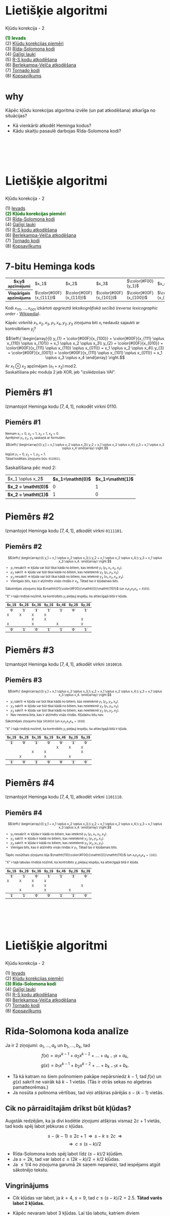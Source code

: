 # &nbsp;

<hgroup>

<h1 style="font-size:28pt">Lietišķie algoritmi</h1>

<blue>Kļūdu korekcija - 2</blue>

</hgroup><hgroup>

<span style="color:darkgreen">**(1) Ievads**</span>  
<span>(2) [Kļūdu korekcijas piemēri](#section-1)</span>  
<span>(3) [Rīda-Solomona kodi](#section-2)</span>  
<span>(4) [Galīgi lauki](#section-3)</span>  
<span>(5) [R-S kodu atkodēšana](#section-4)</span>  
<span>(6) [Berlekampa-Velča atkodēšana](#section-5)</span>  
<span>(7) [Tornado kodi](#section-6)</span>  
<span>(8) [Kopsavilkums](#section-7)</span>

</hgroup>



# <lo-why/> why

<div class="bigWhy">

Kāpēc kļūdu korekcijas algoritma izvēle (un pat atkodēšana) 
atkarīga no situācijas?

</div>
<div class="smallWhy">

* Kā vienkārši atkodēt Heminga kodus? 
* Kādu skaitļu pasaulē darbojas Rīda-Solomona kodi?

</div>






# &nbsp;

<hgroup>

<h1 style="font-size:28pt">Lietišķie algoritmi</h1>

<blue>Kļūdu korekcija - 2</blue>

</hgroup><hgroup>

<span>(1) [Ievads](#section)</span>  
<span style="color:darkgreen">**(2) Kļūdu korekcijas piemēri**</span>  
<span>(3) [Rīda-Solomona kodi](#section-2)</span>  
<span>(4) [Galīgi lauki](#section-3)</span>  
<span>(5) [R-S kodu atkodēšana](#section-4)</span>  
<span>(6) [Berlekampa-Velča atkodēšana](#section-5)</span>  
<span>(7) [Tornado kodi](#section-6)</span>  
<span>(8) [Kopsavilkums](#section-7)</span>

</hgroup>



# <lo-summary/> 7-bitu Heminga kods

<div style="font-size:90%">

<table>
<tr>
<th>$x;y$ apzīmējumi</th><td>$x_1$</td><td>$x_2$</td><td>$x_3$</td><td>$\color{#F00}{y_1}$</td><td>$x_4$</td><td>$\color{#F00}{y_2}$</td><td>$\color{#F00}{y_3}$</td>
</tr>
<tr>
<th><blue>Vispārīgais apzīmējums</blue></th>
<td>$\color{#00F}{x_{111}}$</td>
<td>$\color{#00F}{x_{110}}$</td>
<td>$\color{#00F}{x_{101}}$</td>
<td>$\color{#00F}{x_{100}}$</td>
<td>$\color{#00F}{x_{011}}$</td>
<td>$\color{#00F}{x_{010}}$</td>
<td>$\color{#00F}{x_{001}}$</td>
</tr>
</table>

Kodi $x_{111},\ldots,x_{001}$ izkārtoti <blue>*apgrieztā leksikogrāfiskā secībā*</blue> 
(*reverse lexicographic order* - [Wikipedia](https://oeis.org/wiki/Orderings#Reverse_lexicographic_order)). 

Kāpēc virknītē $x_1,x_2,x_3,y_1,x_4,y_2,y_3$ 
ziņojuma biti $x_i$ nedaudz sajaukti ar kontrolbitiem $y_j$?

$$\left\{
\begin{array}{l}
y_{1} = \color{#00F}{x_{100}} = \color{#00F}{x_{111} \oplus x_{110} \oplus x_{101}} = x_1 \oplus x_2 \oplus x_3\\
y_{2} = \color{#00F}{x_{010}} = \color{#00F}{x_{111} \oplus x_{110} \oplus x_{011}} = x_1 \oplus x_2 \oplus x_4\\
y_{3} = \color{#00F}{x_{001}} = \color{#00F}{x_{111} \oplus x_{101} \oplus x_{011}} = x_1 \oplus x_3 \oplus x_4
\end{array} \right.$$

Ar $x_1 \oplus x_2$ apzīmējam 
$\left(x_1+x_2\right)\,\text{mod}\,2$.  
Saskaitīšana pēc moduļa $2$ jeb XOR, jeb 
"izslēdzošais VAI".

</div>


# <lo-sample/> Piemērs #1

Izmantojot Heminga kodu $[7,4,1]$, nokodēt virkni 0110.


## <lo-soln/> Piemērs #1

<hgroup style="font-size:70%">

Ņemam $x_1 = 0$, $x_2 = 1$, $x_3 = 1$, $x_4 = 0$.  
Aprēķinot $y_1$, $y_2$, $y_3$ saskaņā ar
formulām:
$$\left\{
\begin{array}{l}
y_1 = x_1 \oplus x_2 \oplus x_3\\
y_2 = x_1 \oplus x_2 \oplus x_4\\
y_3 = x_1 \oplus x_3 \oplus x_4
\end{array} \right.$$
Iegūst $y_1 = 0$, $y_2 = 1$, $y_3 = 1$.  
Tātad kodētais ziņojums būs: `0110011`.

</hgroup>
<hgroup>

Saskaitīšana pēc mod $2$:

<table>
<tr>
<td>$x_1 \oplus x_2$</td>
<th>$x_1=\mathtt{0}$</th>
<th>$x_1=\mathtt{1}$</th>
</tr>
<tr>
<th>$x_2 = \mathtt{0}$</th>
<td>0</td>
<td>1</td>
</tr>
<tr>
<th>$x_2 = \mathtt{1}$</th>
<td>1</td>
<td>0</td>
</tr>
</table>


</hgroup>


# <lo-sample/> Piemērs #2

Izmantojot Heminga kodu $[7,4,1]$, atkodēt virkni `0111101`.



## <lo-soln/> Piemērs #2

<hgroup style="font-size:70%">

$$\left\{
\begin{array}{l}
y_1 = x_1 \oplus x_2 \oplus x_3,\\
y_2 = x_1 \oplus x_2 \oplus x_4,\\
y_3 = x_1 \oplus x_3 \oplus x_4.
\end{array} \right.$$

* $y_1$ nesakrīt $\Rightarrow$ kļūda var būt tikai kādā no bitiem, kas ietekmē $y_1$ ($y_1, x_1, x_2, x_3$). 
* $y_2$ sakrīt $\Rightarrow$ kļūda var būt tikai kādā no bitiem, kas neietekmē $y_2$ ($y_1, y_3, x_3$).
* $y_3$ nesakrīt $\Rightarrow$ kļūda var būt tikai kādā no bitiem, kas ietekmē $y_3$ ($x_1, x_3, x_4, y_3$).
* Vienīgais bits, kas ir atzīmēts visās rindās ir $x_3$. Tātad tas ir kļūdainais bits. 

Sākotnējais ziņojums bija $\mathtt{01}\color{#F00}{\mathtt{0}}\mathtt{1101}$ 
(un $x_1x_2x_3x_4 = \mathtt{0101}$).

</hgroup>
<hgroup style="font-size:70%">

"X" $i$-tajā rindiņā nozīmē, ka kontrolbits $y_i$ 
pieļauj iespēju, ka attiecīgajā bitā ir kļūda.

<table>
<tr>
<th style="border-bottom: 0px !important;">$x_1$</th>
<th style="border-bottom: 0px !important;">$x_2$</th>
<th style="border-bottom: 0px !important;">$x_3$</th>
<th style="border-bottom: 0px !important;">$y_1$</th>
<th style="border-bottom: 0px !important;">$x_4$</th>
<th style="border-bottom: 0px !important;">$y_2$</th>
<th style="border-bottom: 0px !important;">$y_3$</th>
</tr>
<tr>
<th>`0`</th>
<th>`1`</th>
<th>`1`</th>
<th>`1`</th>
<th>`1`</th>
<th>`0`</th>
<th>`1`</th>
</tr>
<tr><td>X</td><td>X</td><td>X</td><td>X</td><td>&nbsp;</td><td>&nbsp;</td><td>&nbsp;</td></tr>
<tr><td>&nbsp;</td><td>&nbsp;</td><td>X</td><td>X</td><td>&nbsp;</td><td>&nbsp;</td><td>X</td></tr>
<tr><td>X</td><td>&nbsp;</td><td>X</td><td>&nbsp;</td><td>X</td><td>&nbsp;</td><td>X</td></tr>
<tr>
<th>`0`</th>
<th>`1`</th>
<th><red>`0`</red></th>
<th>`1`</th>
<th>`1`</th>
<th>`0`</th>
<th>`1`</th>
</tr>
</table>

</hgroup>


# <lo-sample/> Piemērs #3

Izmantojot Heminga kodu $[7,4,1]$, atkodēt virkni `1010010`.


## <lo-soln/> Piemērs #3

<hgroup style="font-size:70%">

$$\left\{
\begin{array}{l}
y_1 = x_1 \oplus x_2 \oplus x_3,\\
y_2 = x_1 \oplus x_2 \oplus x_4,\\
y_3 = x_1 \oplus x_3 \oplus x_4.
\end{array} \right.$$

* $y_1$ sakrīt $\Rightarrow$ kļūda var būt tikai kādā no bitiem, kas neietekmē $y_1$ ($y_2, y_3, x_4$). 
* $y_2$ sakrīt $\Rightarrow$ kļūda var būt tikai kādā no bitiem, kas neietekmē $y_2$ ($y_1, y_3, x_3$).
* $y_3$ sakrīt $\Rightarrow$ kļūda var būt tikai kādā no bitiem, kas neietekmē $y_3$ ($y_1, y_2, x_2$).
* Nav neviena bita, kas ir atzīmēts visās rindās. Kļūdainu bitu nav.

Sākotnējais ziņojums bija $\mathtt{1010010}$ 
(un $x_1x_2x_3x_4 = \mathtt{1010}$).

</hgroup>
<hgroup style="font-size:70%">

"X" $i$-tajā rindiņā nozīmē, ka kontrolbits $y_i$ 
pieļauj iespēju, ka attiecīgajā bitā ir kļūda.

<table>
<tr>
<th style="border-bottom: 0px !important;">$x_1$</th>
<th style="border-bottom: 0px !important;">$x_2$</th>
<th style="border-bottom: 0px !important;">$x_3$</th>
<th style="border-bottom: 0px !important;">$y_1$</th>
<th style="border-bottom: 0px !important;">$x_4$</th>
<th style="border-bottom: 0px !important;">$y_2$</th>
<th style="border-bottom: 0px !important;">$y_3$</th>
</tr>
<tr>
<th>`1`</th>
<th>`0`</th>
<th>`1`</th>
<th>`0`</th>
<th>`0`</th>
<th>`1`</th>
<th>`0`</th>
</tr>
<tr><td>&nbsp;</td><td>&nbsp;</td><td>&nbsp;</td><td>&nbsp;</td><td>X</td><td>X</td><td>X</td></tr>
<tr><td>&nbsp;</td><td>&nbsp;</td><td>X</td><td>X</td><td>&nbsp;</td><td>&nbsp;</td><td>X</td></tr>
<tr><td>&nbsp;</td><td>X</td><td>&nbsp;</td><td>X</td><td>&nbsp;</td><td>X</td><td>&nbsp;</td></tr>
<tr>
<th>`1`</th>
<th>`0`</th>
<th>`1`</th>
<th>`0`</th>
<th>`0`</th>
<th>`1`</th>
<th>`0`</th>
</tr>
</table>


</hgroup>

# <lo-sample/> Piemērs #4

Izmantojot Heminga kodu $[7,4,1]$, atkodēt virkni `1101110`.



## <lo-soln/> Piemērs #4

<hgroup style="font-size:70%">

$$\left\{
\begin{array}{l}
y_1 = x_1 \oplus x_2 \oplus x_3,\\
y_2 = x_1 \oplus x_2 \oplus x_4,\\
y_3 = x_1 \oplus x_3 \oplus x_4.
\end{array} \right.$$

* $y_1$ nesakrīt $\Rightarrow$ kļūda ir kādā no bitiem, kas ietekmē $y_1$ ($y_1, x_1, x_2, x_3$). 
* $y_2$ sakrīt $\Rightarrow$ kļūda ir kādā no bitiem, kas neietekmē $y_2$ ($y_1, y_3, x_3$).
* $y_3$ sakrīt $\Rightarrow$ kļūda ir kādā no bitiem, kas neietekmē $y_3$ ($x_2, y_1, y_2$).
* Vienīgas bits, kas ir atzīmēts visās rindās ir $y_1$. Tātad tas ir kļūdainais bits. 

Tāpēc nosūtītais ziņojums bija $\mathtt{110}\color{#F00}{\mathtt{0}}\mathtt{110}$
(un $x_1x_2x_3x_4 = \mathtt{1101}$).

</hgroup>
<hgroup style="font-size:70%">

"X" $i$-tajā tabulas rindiņā nozīmē, ka kontrolbits $y_i$ 
pieļauj iespēju, ka attiecīgajā bitā ir kļūda.

<table>
<tr>
<th style="border-bottom: 0px !important;">$x_1$</th>
<th style="border-bottom: 0px !important;">$x_2$</th>
<th style="border-bottom: 0px !important;">$x_3$</th>
<th style="border-bottom: 0px !important;">$y_1$</th>
<th style="border-bottom: 0px !important;">$x_4$</th>
<th style="border-bottom: 0px !important;">$y_2$</th>
<th style="border-bottom: 0px !important;">$y_3$</th>
</tr>
<tr>
<th>`1`</th>
<th>`1`</th>
<th>`0`</th>
<th>`1`</th>
<th>`1`</th>
<th>`1`</th>
<th>`0`</th>
</tr>
<tr><td>X</td><td>X</td><td>X</td><td>X</td><td>&nbsp;</td><td>&nbsp;</td><td>&nbsp;</td></tr>
<tr><td>&nbsp;</td><td>&nbsp;</td><td>X</td><td>X</td><td>&nbsp;</td><td>&nbsp;</td><td>X</td></tr>
<tr><td>&nbsp;</td><td>X</td><td>&nbsp;</td><td>X</td><td>&nbsp;</td><td>X</td><td>&nbsp;</td></tr>
<tr>
<th>`1`</th>
<th>`1`</th>
<th>`0`</th>
<th><red>`0`</red></th>
<th>`1`</th>
<th>`1`</th>
<th>`0`</th>
</tr>
</table>


</hgroup>








# &nbsp;

<hgroup>

<h1 style="font-size:28pt">Lietišķie algoritmi</h1>

<blue>Kļūdu korekcija - 2</blue>

</hgroup><hgroup>

<span>(1) [Ievads](#section)</span>  
<span>(2) [Kļūdu korekcijas piemēri](#section-1)</span>  
<span style="color:darkgreen">**(3) Rīda-Solomona kodi**</span>  
<span>(4) [Galīgi lauki](#section-3)</span>  
<span>(5) [R-S kodu atkodēšana](#section-4)</span>  
<span>(6) [Berlekampa-Velča atkodēšana](#section-5)</span>  
<span>(7) [Tornado kodi](#section-6)</span>  
<span>(8) [Kopsavilkums](#section-7)</span>

</hgroup>



# <lo-summary/> Rīda-Solomona koda analīze

Ja ir $2$ ziņojumi: $a_1,\ldots,a_k$ un 
$b_1, \ldots, b_k$, tad 
$$f(x) = a_1x^{k-1} + a_2x^{k-2}+\ldots+a_{k-1}x + a_k,$$
$$g(x) = b_1x^{k-1} + b_2x^{k-2}+\ldots+b_{k-1}x + b_k.$$

* Tā kā katram no šiem polinomiem pakāpe nepārsniedz $k-1$, 
tad $f(x)$ un $g(x)$ sakrīt ne vairāk kā $k-1$ vietās. (Tās
ir otrās sekas no algebras pamatteorēmas.)
* Ja nosūta $s$ polinoma vērtības, tad 
viņi atšķiras pārējās $s - (k-1)$ vietās. 

## <lo-summary/> Cik no pārraidītajām drīkst būt kļūdas?

Augstāk redzējām, ka ja divi kodētie ziņojumi atšķiras vismaz 
$2c+1$ vietās, tad kods spēj labot jebkuras $c$ kļūdas. 

$$s-(k-1) \geq 2c+1 \;\;\Rightarrow\;\; s - k \geq 2c \;\;\Rightarrow$$
$$\Rightarrow\;\;c \leq (s-k)/2$$

* Rīda-Solomona kods spēj labot līdz $(s-k)/2$ kļūdām. 
* Ja $s=2k$, tad var labot $c \leq (2k-k)/2 = k/2$ kļūdas.
* Ja $\leq 1/4$ no ziņojuma garumā $2k$ saņem nepareizi, tad 
iespējams atgūt sākotnējo tekstu.


## <lo-sample/> Vingrinājums

* Cik kļūdas var labot, ja $k=4$, $s=9$, tad 
$c \leq (s-k)/2 = 2.5$. **Tātad varēs labot $2$ kļūdas.**

* Kāpēc nevaram labot $3$ kļūdas. Lai tās labotu, 
katriem diviem pārraidītajiem ziņojumiem jāatšķiras $2c+1$ 
vietās ($2\cdot 3 + 1 = 7$ vietās). 
* No algebras pamatteorēmas seko, ka $f(x)$ un $g(x)$ 
sakrīt ne vairāk kā $k-1$ vietās un atšķiras vismaz
$s - (k-1)$ vietās. 
* Tātad tieši $s-(k-1)=6$ vietās var atšķirties. Tā ir pretruna: 
Ja mēģinātu labot $3$ kļūdas, tad $2$ kodus, kas atšķiras
$6$ vietās, nevarētu atšķirt. 

## <lo-sample/> Piemērs ar polinomiem. 

$$f(x) = x(x-1)(x-2) = x^3 - 3x^2 + 2x + 0.$$
$$g(x) = 2x(x-1)(x-2) = 2x^3 - 6x^2 + 4x + 0.$$

Ja sākotnējās virknes ir $(1;-3;2;0)$ un $(2;-6;4;0)$, 
tad pārraida ziņojumu argumentu vērtībām $(0,1,2,3,4,5,6,7,8)$: 
$$0,0,0,f(3),f(4),f(5),g(6),g(7),g(8).$$

Tas var rasties gan pārraidot $f$ (ar kļūdām pēdējās $3$ vietās), 
gan arī pārraidot $g$ (ar kļūdām ziņojumos $f(3),f(4),f(5)$). 





# &nbsp;

<hgroup>

<h1 style="font-size:28pt">Lietišķie algoritmi</h1>

<blue>Kļūdu korekcija - 2</blue>

</hgroup><hgroup>

<span>(1) [Ievads](#section)</span>  
<span>(2) [Kļūdu korekcijas piemēri](#section-1)</span>  
<span>(3) [Rīda-Solomona kodi](#section-2)</span>  
<span style="color:darkgreen">**(4) Galīgi lauki**</span>  
<span>(5) [R-S kodu atkodēšana](#section-4)</span>  
<span>(6) [Berlekampa-Velča atkodēšana](#section-5)</span>  
<span>(7) [Tornado kodi](#section-6)</span>  
<span>(8) [Kopsavilkums](#section-7)</span>

</hgroup>



# <lo-theory/> Galuā lauki un Rīds-Solomons

* Ja polinomus rēķina parastiem veseliem skaitļiem, tad to 
vērtības ātri kļūst lielas. 
* Rīda-Solomona kodiem veselo skaitļu vietā izmanto 
polinomu koeficientus un vērtības no galīga lauka,
piemēram $\text{GF}\!\left(2^{12}\right)$ (Galuā lauks 
ar $2^{12}$ elementiem).

[Sk. primitīvo polinomu sarakstu](https://www.partow.net/programming/polynomials/index.html), 
lai konstruētu $\text{GF}\!\left(2^n\right)$ pakāpēm līdz $2^{32}$.





## <lo-theory/> Lauka jēdziens

<div style="font-size:70%">

**Definīcija:** Par <blue>*lauku*</blue> (*field*) sauc kopu $L$, 
kurā definētas operācijas $+$ un $\ast$ ar šādām īpašībām:

* Visurdefinētība: jebkuriem $a$ un $b$ ir definēts gan $a+b$, gan $a \ast b$.
* Komutativitāte: $a + b = b + a$,   
$a \ast b = b \ast a$.
* Asociativitāte: $(a + b) + c = a + (b + c)$,   
$(a \ast b) \ast c = a \ast (b \ast c)$.
* Distributivitāte: $a \ast (b + c) = a \ast b + a \ast c$.
* $0$ elements: Eksistē elements $0$ ar īpašību, ka $0 + a = a$ jebkuram $a$.
* $1$ elements: Eksistē elements $1$ ar īpašību, ka $1 \ast a = a$ jebkuram $a$.
* Apgriezto elementu eksistence:  
*saskaitīšanai:* Katram $a$ eksistē $-a$, ka $a + (-a) = 0$,  
*reizināšanai:* Ja $a \neq 0$, tad eksistē $a^{-1}$, kuram $a \ast a^{-1} = 1$.

</div>



# <lo-summary/> Bezgalīgi lauki

Lauks ir jebkura skaitļu vai citu objektu kopa, kurā var izpildīt visas četras aritmētiskās darbības
pēc parastajiem likumiem. 

* Racionālo skaitļu kopa $\mathbb{Q}$ ir lauks (katrai racionālai daļai $a/b$ eksistē pretējā: $-a/b$ un 
apgrieztā: $b/a$). 
* Reālo skaitļu kopa $\mathbb{R}$ ir lauks
* Komplekso skaitļu kopa $\mathbb{C}$ (vai arī tikai 
to komplekso skaitļu kopa $a+bi$, kur $a,b \in \mathbb{Q}$) ir lauks. 
* Visu to nogriežņu garumu attiecību kopa, ko var uzkonstruēt ar cirkuli un lineālu (pievienojas 
kvadrātsaknes operācija, bet ne augstāku pakāpju saknes). 
* Visu racionālu daļu $\frac{P(x)}{Q(x)}$ kopa ir lauks.

## <lo-summary/> Galīgi lauki

**Apgalvojums:** (1) Galīgs lauks ar elementu skaitu $q$ (šo skaitu sauc arī par <blue>*kārtu*</blue> jeb *order*) eksistē
tad un tikai tad, ja $q$ ir izsakāms kā pakāpe $p^k$, kur $p$ ir pirmskaitlis, bet $k=1,2,3,\ldots$.  
(2) Ja ${\displaystyle q=p^{k}}$, tad visi lauki ar kārtu $q$ ir <blue>*izomorfi*</blue> (*isomorphic*) - 
to struktūra attiecībā pret saskaitīšanas un reizināšanas 
operācijām ir vienāda, atšķiras tikai elementu apzīmējumi. 

**Definīcija:** Galīgu lauku ar $q = p^k$ elementiem sauc par <blue>*Galuā lauku*</blue> (*Galois field*); apzīmē $\text{GF}(q)$ jeb
$\text{GF}(p^k)$. 

## <lo-summary/> GF pirmskaitļiem

<hgroup>

$\text{GF}(2)$: saskaitīšana
un reizināšana pēc moduļa $2$. 

<table class="optable">
<tr>
<td>$a+b$</td>
<th>$0$</th>
<th>$1$</th>
</tr>
<tr>
<th>$0$</th>
<td>$0$</td>
<td>$1$</td>
</tr>
<tr>
<th>$1$</th>
<td>$1$</td>
<td>$0$</td>
</tr>
</table>

&nbsp;

<table class="optable">
<tr>
<td>$a \ast b$</td>
<th>$0$</th>
<th>$1$</th>
</tr>
<tr>
<th>$0$</th>
<td>$0$</td>
<td>$0$</td>
</tr>
<tr>
<th>$1$</th>
<td>$0$</td>
<td>$1$</td>
</tr>
</table>

</hgroup>
<hgroup>

$\text{GF}(3)$: saskaitīšana
un reizināšana pēc moduļa $3$. 

<table class="optable">
<tr>
<td>$a+b$</td>
<th>$0$</th>
<th>$1$</th>
<th>$2$</th>
</tr>
<tr>
<th>$0$</th>
<td>$0$</td>
<td>$1$</td>
<td>$2$</td>
</tr>
<tr>
<th>$1$</th>
<td>$1$</td>
<td>$2$</td>
<td>$0$</td>
</tr>
<tr>
<th>$2$</th>
<td>$2$</td>
<td>$0$</td>
<td>$1$</td>
</tr>
</table>

&nbsp;

<table class="optable">
<tr>
<td>$a \ast b$</td>
<th>$0$</th>
<th>$1$</th>
<th>$2$</th>
</tr>
<tr>
<th>$0$</th>
<td>$0$</td>
<td>$0$</td>
<td>$0$</td>
</tr>
<tr>
<th>$1$</th>
<td>$0$</td>
<td>$1$</td>
<td>$2$</td>
</tr>
<tr>
<th>$2$</th>
<td>$0$</td>
<td>$2$</td>
<td>$1$</td>
</tr>
</table>


</hgroup>

## <lo-sample/> Ja q nav pirmskaitlis

* Aplūkojam $\text{GF}(8)$. Nevar
izmantot saskaitīšanu un reizināšanu pēc $8$ moduļa, jo 
$2 \cdot 0 = 2 \cdot 4 = 0$  un $2 \cdot 1 = 2 \cdot 5 = 2$.
* Neeksistēs $2^{-1}$, jo skaitlis $2 \neq 0$ reizināšanā $(\text{mod} 8)$ salipina rezultātus: 
Var gadīties, ka $a \neq b$, bet $2a = 2b$. 
* Atlikumus pēc moduļiem $q$, kas **nav** pirmskaitļi var aplūkot
(piemēram, paturot tikai tos, kas ir savstarpēji pirmskaitļi ar $q$), bet
tie veido tikai multiplikatīvu grupu, nevis lauku. 

<red>**Svarīga piezīme:**</red> Modulārā aritmētika $(\text{mod}\,q)$ veido 
laukus tad un tikai tad, ja $q$ ir pirmskaitlis. Ja $q = p^k$ ($k > 1$), 
$\text{GF}(q)$ jākonstruē ar citu metodi. 

* [Multiplikatīvas grupas pēc jebkura moduļa](https://en.wikipedia.org/wiki/Multiplicative_group_of_integers_modulo_n)
* [Galīgi lauki](https://en.wikipedia.org/wiki/Finite_field)




## <lo-sample/> Piemērs: GF(8)

* $p(x) = x^3 + x + 1$ ir <blue>*nereducējams*</blue> (*irreducible*) 
polinoms; citiem vārdiem - to nevar sadalīt reizinātājos tā, lai 
reizinātāju koeficienti būtu veseli skaitļi.
* Veidojam visus iespējamos "atlikumus", dalot ar polinomu $p(x)$, 
turklāt šo polinomu koeficientus visur saskaitām un reizinām pēc moduļa $2$. 
* Tad visi $8$ iespējamie atlikumi veido Galuā lauku $\text{GF}\!\left(2^3\right)$: 
$$0,\;1,\;x,\;x+1,\;x^2,\;x^2+1,\;x^2+x,\;x^2+x+1.$$






## <lo-sample/> Saskaitīšana un reizināšana GF(8)

<div style="font-size:60%">

<table class="optable">
<tr>
<td>$P(x)+Q(x)$</td>
<th>$0$</th>
<th>$1$</th>
<th>$x$</th>
<th>$x+1$</th>
<th>$x^2$</th>
<th>$x^2+1$</th>
<th>$x^2+x$</th>
<th>$x^2+x+1$</th>
</tr>
<tr>
<th>$0$</th>
<td>$0$</td>
<td>$1$</td>
<td>$x$</td>
<td>$x+1$</td>
<td>$x^2$</td>
<td>$x^2+1$</td>
<td>$x^2+x$</td>
<td>$x^2+x+1$</td>
</tr>
<tr>
<th>$1$</th>
<td>$1$</td>
<td>$0$</td>
<td>$x+1$</td>
<td>$x$</td>
<td>$x^2+1$</td>
<td>$x^2$</td>
<td>$x^2+x+1$</td>
<td>$x^2+x$</td>
</tr>
<tr>
<th>$x$</th>
<td>$x$</td>
<td>$x+1$</td>
<td>$0$</td>
<td>$1$</td>
<td>$x^2+x$</td>
<td>$x^2+x+1$</td>
<td>$x^2$</td>
<td>$x^2+1$</td>
</tr>
<tr>
<th>$x+1$</th>
<td>$x+1$</td>
<td>$x$</td>
<td>$1$</td>
<td>$0$</td>
<td>$x^2+x+1$</td>
<td>$x^2+x$</td>
<td>$x^2+1$</td>
<td>$x^2$</td>
</tr>
<tr>
<th>$x^2$</th>
<td>$x^2$</td>
<td>$x^2+1$</td>
<td>$x^2+x$</td>
<td>$x^2+x+1$</td>
<td>$0$</td>
<td>$1$</td>
<td>$x$</td>
<td>$x+1$</td>
</tr>
<tr>
<th>$x^2+1$</th>
<td>$x^2+1$</td>
<td>$x^2$</td>
<td>$x^2+x+1$</td>
<td>$x^2+x$</td>
<td>$1$</td>
<td>$0$</td>
<td>$x+1$</td>
<td>$x$</td>
</tr>
<tr>
<th>$x^2+x$</th>
<td>$x^2+x$</td>
<td>$x^2+x+1$</td>
<td>$x^2$</td>
<td>$x^2+1$</td>
<td>$x$</td>
<td>$x+1$</td>
<td>$0$</td>
<td>$1$</td>
</tr>
<tr>
<th>$x^2+x+1$</th>
<td>$x^2+x+1$</td>
<td>$x^2+x$</td>
<td>$x^2+1$</td>
<td>$x^2$</td>
<td>$x+1$</td>
<td>$x$</td>
<td>$1$</td>
<td>$0$</td>
</tr>
</table>


&nbsp;


<table class="optable">
<tr>
<td>$P(x) \ast Q(x)$</td>
<th style="width:11%">$0$</th>
<th>$1$</th>
<th>$x$</th>
<th>$x+1$</th>
<th>$x^2$</th>
<th>$x^2+1$</th>
<th>$x^2+x$</th>
<th>$x^2+x+1$</th>
</tr>
<tr>
<th>$0$</th>
<td>$0$</td>
<td>$0$</td>
<td>$0$</td>
<td>$0$</td>
<td>$0$</td>
<td>$0$</td>
<td>$0$</td>
<td>$0$</td>
</tr>
<tr>
<th>$1$</th>
<td>$0$</td>
<td>$1$</td>
<td>$x$</td>
<td>$x+1$</td>
<td>$x^2$</td>
<td>$x^2+1$</td>
<td>$x^2+x$</td>
<td>$x^2+x+1$</td>
</tr>
<tr>
<th>$x$</th>
<td>$0$</td>
<td>$x$</td>
<td>$x^2$</td>
<td>$x^2+x$</td>
<td>$x+1$</td>
<td>$1$</td>
<td>$x^2+x+1$</td>
<td>$x^2+1$</td>
</tr>
<tr>
<th>$x+1$</th>
<td>$0$</td>
<td>$x+1$</td>
<td>$x^2+x$</td>
<td>$x^2+1$</td>
<td>$x^2+x+1$</td>
<td>$x^2$</td>
<td>$1$</td>
<td>$x$</td>
</tr>
<tr>
<th>$x^2$</th>
<td>$0$</td>
<td>$x^2$</td>
<td>$x+1$</td>
<td>$x^2+x+1$</td>
<td>$x^2+x$</td>
<td>$x$</td>
<td>$x^2+1$</td>
<td>$1$</td>
</tr>
<tr>
<th>$x^2+1$</th>
<td>$0$</td>
<td>$x^2+1$</td>
<td>$1$</td>
<td>$x^2$</td>
<td>$x$</td>
<td>$x^2+x+1$</td>
<td>$x+1$</td>
<td>$x^2+x$</td>
</tr>
<tr>
<th>$x^2+x$</th>
<td>$0$</td>
<td>$x^2+x$</td>
<td>$x^2+x+1$</td>
<td>$1$</td>
<td>$x^2+1$</td>
<td>$x+1$</td>
<td>$x$</td>
<td>$x^2$</td>
</tr>
<tr>
<th>$x^2+x+1$</th>
<td>$0$</td>
<td>$x^2+x+1$</td>
<td>$x^2+1$</td>
<td>$x$</td>
<td>$1$</td>
<td>$x^2+x$</td>
<td>$x^2$</td>
<td>$x+1$</td>
</tr>


</table>


</div>





# &nbsp;

<hgroup>

<h1 style="font-size:28pt">Lietišķie algoritmi</h1>

<blue>Kļūdu korekcija - 2</blue>

</hgroup><hgroup>

<span>(1) [Ievads](#section)</span>  
<span>(2) [Kļūdu korekcijas piemēri](#section-1)</span>  
<span>(3) [Rīda-Solomona kodi](#section-2)</span>  
<span>(4) [Galīgi lauki](#section-3)</span>  
<span style="color:darkgreen">**(5) R-S kodu atkodēšana**</span>  
<span>(6) [Berlekampa-Velča atkodēšana](#section-5)</span>  
<span>(7) [Tornado kodi](#section-6)</span>  
<span>(8) [Kopsavilkums](#section-7)</span>

</hgroup>


# <lo-theory> Galīgie lauki R-S kodos

<div style="font-size:70%">

$\text{GF}(p^k)$ elementus (kuri paši bieži izskatās kā polinomi!) izmanto kā koeficientus Solomona-Rīda
algoritmā esošajos polinomos - viņi tur ir gan argumenti, gan vērtības.

Izvēlamies galīgu lauku $\text{GF}(q)$. Datus pārveidojam par šī lauka elementu virkni.
Virknes elementus sadalām blokos garumā $k$:  
$a_0, a_1, \ldots, a_{k-1}$ (kur $k < q$). Definējam polinomu
$$f(x) = a_{k-1} x^{k-1} + \ldots + a_1 x + a_0.$$
Izrēķinām vērtības $f(a_0), f(a_1), \ldots, f(a_{s-1})$ galīgā lauka elementiem $a_0, a_1, \ldots, a_{s-1} \in \text{GF}(q)$,
par darbībām izmantojot $+$ un $\ast$, kas definētas šajā galīgajā laukā.

</div>


## <lo-theory/> R-S kodēšana un atkodēšana

<div style="font-size:70%">

Atkodēšanas algoritms un izlabojamo kļūdu skaits nemainās, 
jo pierādījumā par kļūdu korekcijas spējām neizmanto neko
tādu, kas neizpildās patvaļīgam laukam. 
Galīgi lauki toties ļauj izvairīties 
no darbībām ar lieliem skaitļiem.

**Piemēri ar $\text{GF}(5)$:** Turpmākajos trijos piemēros izmantojam galīgu lauku 
$$\text{GF}(5) = \{0, 1, 2, 3, 4\},$$ 
kur aritmētiskās darbības notiek pēc moduļa $5$.   
Informāciju kodē ar $2$ pakāpes polinomu
$f(x) = a \cdot x^2 + b \cdot x + c$,
ņemot 5 polinoma vērtības: 
$f(0)$, $f(1)$, $f(2)$, $f(3)$ un $f(4)$.

</div>


# <lo-sample/> Piemērs Nr.1

Nokodēt $3, 2, 1$.  
Izmantot polinomus ar koeficientiem, argumentiem un vērtībām no $\text{GF}(5)$. 


## <lo-soln/> Piemērs Nr.1: Risinājums

<div style="font-size:70%">

Ņemam polinomu
$f(x) = 3\cdot{}x^2 + 2\cdot{}x + 1$.

Izrēķinām vērtības

$$\left\{ \begin{array}{l}
f(0) = 3\cdot{}0^2 + 2\cdot{}0 + 1 = 1,\\
f(1) = \left(3\cdot{}1^2 + 2\cdot{}1 + 1\right)\;\text{mod}\;5 = 6\;\text{mod}\;5 = 1,\\
f(2) = \left(3\cdot{}2^2 + 2\cdot{}2 + 1\right)\;\text{mod}\;5 = 17\;\text{mod}\;5 = 2,\\
f(3) = \left(3\cdot{}3^2 + 2\cdot{}3 + 1\right)\;\text{mod}\;5 = 34\;\text{mod}\;5 = 4,\\
f(4) = \left(3\cdot{}4^2 + 2\cdot{}4 + 1\right)\;\text{mod}\;5 = 57\;\text{mod}\;5 = 2.
\end{array} \right.$$

Tātad, tiek pārraidītas vērtības $1, 1, 2, 4, 2$.

</div>



# <lo-sample/> Piemērs Nr.2

Atkodēt $1, 1, \ast, 4, \ast$, kur $\ast$ ir pazaudēta vērtība (saņemtās vērtības visas ir pareizas).  
Izmantot polinomus ar koeficientiem, argumentiem un vērtībām no $\text{GF}(5)$. 


## <lo-soln/> Piemērs Nr.2: Risinājums

<div style="font-size:70%">

Sastādām vienādojumu sistēmu (pēc mod $5$):

$$\left\{ \begin{array}{l}
0^2\cdot{}a + 0\cdot{}b + c \equiv 1\;(\text{mod}\,5),\\
1^2\cdot{}a + 1\cdot{}b + c \equiv 1\;(\text{mod}\,5),\\
3^2\cdot{}a + 3\cdot{}b + c \equiv 4\;(\text{mod}\,5).
\end{array} \right.$$

Tā kā $3^2 = 9 \equiv 4\;(\text{mod}\,5)$: 

$$\left\{ \begin{array}{l}
c \equiv 1\;(\text{mod}\,5),\\
a + b + c \equiv 1\;(\text{mod}\,5),\\
4 a + 3 b + c \equiv 4\;(\text{mod}\,5).
\end{array} \right.$$

Ievietojam $c=1$ otrajā un trešajā vienādojumā:

$$\left\{ \begin{array}{l}
a + b = 1 - 1 = 0\;(\text{mod}\,5),\\
4 a + 3 b = 4 - 1 = 3\;(\text{mod}\,5).
\end{array} \right.$$

</div>

## <lo-soln/> Piemērs Nr.2: Risinājums (turpinājums)

<div style="font-size:70%">

$$\left\{ \begin{array}{l}
\mbox{}a + b = 1 - 1 = 0\;(\text{mod}\,5),\\
4 a + 3 b = 4 - 1 = 3\;(\text{mod}\,5).
\end{array} \right.$$

Atrisinām šo divu vienādojumu sistēmu ar izslēgšanas metodi. Pareizinot pirmo
vienādojumu ar $3$ un atņemot no otrā vienādojuma iegūst
$$(4a+3b) - 3(a+b) = a = 3 - 3\cdot{}0 \equiv 3\;(\text{mod}\,5).$$

No vienādojuma $a + b \equiv 0\;(\text{mod}\,5)$ iegūstam, ka
$b = 0 - 3 = -3 = 2\;(\text{mod}\,5)$. Tātad polinoms bija
$$f(x)=3x^2 + 2x + 1.$$

</div>


# <lo-sample/> Piemērs Nr.3

Atkodēt $2, 3, \ast, \ast, 2$, kur $\ast$ ir pazaudēta vērtība (saņemtās vērtības visas ir pareizas).
Izmantot polinomus ar koeficientiem, argumentiem un vērtībām no $\text{GF}(5)$. 


## <lo-soln/> Piemērs Nr.3: Risinājums

<div style="font-size:70%">

Sastādām vienādojumu sistēmu (pēc mod 5):

$$\left\{ \begin{array}
\mbox{}0^2 \cdot a + 0 \cdot b + c \equiv 2\;(\text{mod}\,5),\\
1^2 \cdot a + 1 \cdot b + c \equiv 3\;(\text{mod}\,5),\\
4^2 \cdot a + 4 \cdot b + c \equiv 2\;(\text{mod}\,5).
\end{array} \right.$$

Tā kā $4^2 = 16 \equiv 1\;(\text{mod}\,5)$, tad šo sistēmu var pārrakstīt:

$$\left\{ \begin{array}
\mbox{}c \equiv 2\;(\text{mod}\,5),\\
a + b + c \equiv 3\;(\text{mod}\,5),\\
a + 4 \cdot{} b + c \equiv 2\;(\text{mod}\,5).
\end{array} \right.$$

Ievietojot $c=2$ otrajā un trešajā vienādojumā, iegūstam

$$\left\{ \begin{array}
\mbox{}a + b = 3 - 2 \equiv 1\;(\text{mod}\,5),\\
a + 4 b = 2 - 2 \equiv 0\;(\text{mod}\,5).
\end{array} \right.$$

</div>




## <lo-soln/> Piemērs Nr.3: Risinājums (turpinājums)

<div style="font-size:70%">

$$\left\{ \begin{array}
\mbox{}a + b = 3 - 2 \equiv 1\;(\text{mod}\,5),\\
\mbox{}a + 4 b = 2 - 2 \equiv 0\;(\text{mod}\,5).
\end{array} \right.$$

Atrisinām šo sistēmu ar izslēgšanas metodi. Atņemot pirmo
vienādojumu no otrā:

$$(a+4b)-(a+b) = 3b = 0 - 1 \equiv 4\;(\text{mod}\,5).$$

Jāatrisina $3b \equiv 4\;(\text{mod}\,5).$

*Piezīme:* Atrisinājums nebūs daļskaitlis 4/3, jo tas nav lauka elements!
Pārbaudot $b = 0, 1, 2, 3, 4$, secinām, ka $3 \cdot 3 = 9 \equiv 4\;(\text{mod}\,5)$.   
Tātad $b \equiv 3\;(\text{mod}\,5)$.  
*Piezīme:* Ir algoritmi, kā atrast $b$, neizmantojot pilno pārlasi. Bet priekš $(\text{mod}\,5)$, 
iespējamo $b$ ir tik maz, ka pārlase ir ātrāka.

No vienādojuma $a + b \equiv 1\;(\text{mod}\,5)$ iegūstam, ka
$a = 1 - 3 = -2 \equiv 3\;(\text{mod}\,5)$. Tātad polinoms bija
$$f(x) = 3 x^2 + 3x + 2.$$


</div>





# <lo-theory/> Lagranža interpolācija

<div style="font-size:70%">

Vēl viens veids, kā veikt atkodēšanu ir interpolācija 
(labi strādā pie neliela polinomu skaita un pakāpēm). 

Ja zinām, ka
$$f(x_1)=r_1;\;\;f(x_2)=r_2;\;\;\ldots,\;\;f(x_k)=r_k,$$
tad definējam polinomus:

$$f_i (x) = \frac{(x-r_1)\cdot\ldots\cdot(x-r_{i-1})\cdot(x-r_{i+1})\cdot\ldots\cdot(x-r_k)}
{(r_i-r_1)\cdot\ldots\cdot(r_i-r_{i-1})\cdot(r_i-r_{i+1})\cdot\ldots\cdot(r_i-r_k)}.$$

Šiem polinomem $f_i(x)$ ir šādas īpašības:  
(1) Ja $x=r_i$, tad $f_i(x) = 1$,  
(2) Ja $x=r_j$, ($i= \neq j$), tad $f_i(x)=0$, jo kaut kur polinomā ir reizinātājs 
$(x-r_j)=0$, kas visu reizinājumu padara par $0$.

</div>

## <lo-theory/> Interpolāciju lietošana atkodēšanai

Meklētais polinoms ir:
$$f(x) = r_1 \cdot f_1(x) + r_2 \cdot f_2 (x) + \ldots + r_k \cdot f_k (x).$$

Kāpēc šis polinoms dod pareizu rezultātu?
Ja $x = r_i$, tad visi $f_j(x)$ ($i \neq j$) vienādi ar $0$, 
un vienīgi $f_i (r_i) = 1$. 

Tātad $f(r_i) = r_i  \cdot f_i(r_i) = r_i$.   
Ja vienīgais kļūdu veids ir dažu vērtību pazušana, tad pietiek ar šo pieeju.


## <lo-summary/> Interpolācija, ja var būt citas kļūdas

Ja ir kļūdas, kurās vienas vērtības vietā ir saņemta cita, tad ir grūtāk:  
$k$: sākotnējie skaitļi;   
$s$ pārraidītās vērtības: $(f(0), f(1), \ldots, f(s-1))$.

* $c \leq (s-k)/2$: maksimālais pieļaujamais kļūdu skaits, 
* Vismaz $s-c$ vērtības ir pareizas.

Rezultātā ir pietiekami daudz pareizo vērtību, lai atrastu kļūdas, taču nezinām
tieši kuras ir pareizas, lai tās varētu izmantot kļūdu meklēšanā.






# &nbsp;

<hgroup>

<h1 style="font-size:28pt">Lietišķie algoritmi</h1>

<blue>Kļūdu korekcija - 2</blue>

</hgroup><hgroup>

<span>(1) [Ievads](#section)</span>  
<span>(2) [Kļūdu korekcijas piemēri](#section-1)</span>  
<span>(3) [Rīda-Solomona kodi](#section-2)</span>  
<span>(4) [Galīgi lauki](#section-3)</span>  
<span>(5) [R-S kodu atkodēšana](#section-4)</span>  
<span style="color:darkgreen">**(6) Berlekampa-Velča atkodēšana**</span>  
<span>(7) [Tornado kodi](#section-6)</span>  
<span>(8) [Kopsavilkums](#section-7)</span>

</hgroup>



# <lo-theory/> Polinoms Y(x) - kļūdu lokators

<div style="font-size:70%">

Berlekampa-Velča algoritms ir Rīda-Solomona atkodēšanas metode, ko lieto tad, 
ja iespējama ne tikai datu pazušana, bet arī nepareizu datu saņemšana pareizo datu vietā.
Ieviešam apzīmējumus:

* Kļūdas ir $x_1, x_2, \ldots, x_c$ (pagaidām nezināmās vietās)
* Pārraidītais polinoms bija $k-1$ pakāpes polinoms $p(x)$
* Vērtību $p(x_i)$ vietā saņemtās vērtības apzīmējam ar $r_i$.
* Atskaitot $c$ vērtības (punktos $x_1,\ldots,x_c$), citas vērtības ir pareizas.

Definējam kļūdu lokatoru:
$$Y(x) = (x-x_1)(x-x_2) \ldots (x-x_c).$$
Polinoma pakāpe $\text{deg}\,Y(x) \leq c$. 
Šis polinoms ir $0$ visām tām argumenta vērtībām $x_i$, kurām saņemta nepareiza $p(x)$ vērtība.

</div>


## <lo-theory/> Polinoms Z(x): Y(x) un p(x) reizinājums

<div style="font-size:70%">

Definējam polinomu $Z(x)$, kas ir kļūdu lokatora un sākotnējā polinoma reizinājums:
$$Z(x) = Y(x) \cdot p(x).$$
Pakāpe $\text{deg}\,Z(x) = \text{deg}\,Y(x) + \text{deg}\,p(x) \leq c+(k-1) = k + c - 1$.

Iedomājamies, ka protam atrast $Y$ un $Z$. Tad, izdalot abas vienādības puses ar $Y$, iegūstam
$p(x) = Z(x) / Y(x)$.

Tātad, lai atrastu $p(x)$, pietiek izrēķināt $Z(x)$ un $Y(x)$.
Ja $r$ ir vērtība, kas saņemta kā $p(x)$, tad
$$Z(x) = Y(x) \cdot r.$$

Šāda vienādība ir spēkā, jo  
(1) Ja $r = p(x)$, tad $Z(x) = Y(x) \cdot p(x)$ - ir saņemta pareiza vērtība  
(2) Ja $r \neq p(x)$, tad $Y(x) = 0$ un $Z(x) = 0$.

Tātad $Z(x) = Y(x) \cdot r$ ir spēkā visos $s$ pārraidītajos punktos.

</div>


## <lo-theory/> Y, Z atrašana

<div style="font-size:70%">

Pieņemsim, ka
$$Y(x) = b_c x^c + b_{c-1} x^{c-1} + \ldots + b_0.$$
Tā kā $p(x)$ – polinoms ar pakāpi $k-1$, tad
$$Z(x) = a_{k+c-1} x^{k+c-1} + a_{k+c-2} x^{k+c-2} + \ldots + a_0.$$

* polinoms ar pakāpi $c$
* polinoms ar pakāpi $k+c-1$

Katra saņemtā vērtība dod pa vienam nosacījumam:

$$\left\{ \begin{array}{l}
Z(0) = Y(0) \cdot r_0\\
Z(1) = Y(1) \cdot r_1\\
\ldots\\
Z(s-1) = Y(s-1) \cdot r_{s-1}
\end{array} \right.$$


## <lo-theory/> Y, Z atrašana (turpinājums)

<div style="font-size:70%">

$$\left\{ \begin{array}{l}
Z(0) = Y(0) \cdot r_0\\
Z(1) = Y(1) \cdot r_1\\
\ldots\\
Z(s-1) = Y(s-1) \cdot r_{s-1}
\end{array} \right.$$

Katrā nosacījumā ievietojot $i$ un $r_i$, iegūst vienādojumu, 
kura nezināmie ir $a_0, \ldots, a_{k+c-1}, b_0, \ldots b_c$. 

$Z(i) = Y(i) \cdot r_i$ - $s$ vienādojumu sistēma ar $k+2 \cdot c +1$ nezināmajiem.
Atrisinām šo vienādojumu sistēmu un no nezināmajiem iegūstam $Z(x)$ un $Y(x)$. Tad
izmantojot $p(x) = Z(x)/Y(x)$ aprēķinām $p(x)$.

</div>


# <lo-theory/> Jautājumi par Berlekampu-Velču

<hgroup style="font-size:70%">

**Jautājumi:**

1. Vai vienādojumu sistēmai ir atrisinājums?
2. Vai vienādojumu sistēmai nav vairāki atrisinājumi?
3. Vai varam atrast algoritmisku metodi, kā atrisināt vienādojumu sistēmu?

</hgroup>

<hgroup style="font-size:70%">

**Atbildes:**

1. Jā, atrisinājums vienmēr būs pareizais (meklējamais) $Y(x)$ un $Z(x)$ polinomu
pāris, jo tas apmierina visus nosacījumus.
2. Principā varētu būt vairāki atrisinājumi $(Y(x), Z(x))$ un $(Y’(x), Z’(x))$ un
$Z(x)/Y(x) \neq Z’(x)/Y’(x)$.  
Vai tā var būt?  
Ja tiek pārraidītas pietiekami daudzas vērtības, tad atrisinājums izrādīsies viennozīmīgi
noteikts $(Y(x), Z(x))$.
3. Jā; tālākos slaidos piedāvāsim pakāpeniskas izslēgšanas metodi.

</hgroup>


## <lo-theory/> Berlekampa-Velča atrisināmība

<div style="font-size:70%">

**Apgalvojums:** Doti polinomi $Y$ un $Z$, kuriem:  
(1) $\text{deg}\,Y \leq c$,  
(2) $\text{deg}\,Z \leq k + c - 1$  
(3) $Y \neq 0$
un visiem $i$: $Z(i) = Y(i) \cdot r_i$. Pieņemsim, ka $Y’, Z’$ vēl divi polinomi ar tādām pašām īpašībām.   
Tad $Z(x)/Y(x) = Z’(x)/Y’(x)$.

**Pierādījums:**  
$Z(i) = Y(i) \cdot r_i$, kur $r_i$ – saņemtā vērtība priekš $p(i)$.  
$Z’(i) = Y’(i) \cdot r_i$. 

Sareizinām krustiski un iegūstam
$$Z(i) \cdot Y’(i) \cdot r_i = Z’(i) * Y(i) * r_i.$$

Noīsinām $r_i$ un iegūstam
$$Z(i) \cdot Y’(i) = Z’(i) * Y(i)$$

</div>


## <lo-summary/> Berlekampa-Velča atrisināmība (turpinājums)

<div style="font-size:70%">

$Z’(i) \cdot Y(i)$ pakāpe ir $k + 2c + 1$. 

Mainīgais $i$ pieņem vērtības $0, 1, \ldots, s-1$.  
$Z(i) \cdot Y’(i)$ un $Z’(i) \cdot Y(i)$ sakrīt pie $s$ dažādiem $x$.

> *Algebras pamatteorēma:* Ja divi polinomi ir dažādi, tad maksimālais 
> argumentu skaits, pie kuriem tie sakrīt, ir šo polinomu pakāpju maksimums.

Tas nozīmē, ka, ja $k+c-1<s$, tad $Z(i) \cdot Y’(i) = Z’(i) \cdot Y(i)$.  
Izdalām abas puses ar $Y(x)$ un $Y’(x)$ un iegūstam
$$Z(x) / Y(x) = Z’(x) / Y’(x)$$

</div>

## <lo-summary/> Algoritmiska Berlekampa-Velča atrisināšana

Nosacījumos $Z(i) = Y(i) \cdot r_i$ ievietojot $i$ un $r_i$, 
iegūst lineārus vienādojumus ar nezināmajiem $a_i$, $b_i$, 
kuriem ir koeficienti $y_i$ un $z_i$:
$$y_{1,1} a_{k+c-1} + \ldots + y_{1,k+c} a_0 = z_{1,1} b_c + \ldots + z_{1,c+1}b_0.$$
Ja lineārai vienādojumu sistēmai ir atrisinājums, tad izslēdzot pa vienam
mainīgajam (ar apzīmēšanas palīdzību) var atrast atrisinājumu.




# &nbsp;

<hgroup>

<h1 style="font-size:28pt">Lietišķie algoritmi</h1>

<blue>Kļūdu korekcija - 2</blue>

</hgroup><hgroup>

<span>(1) [Ievads](#section)</span>  
<span>(2) [Kļūdu korekcijas piemēri](#section-1)</span>  
<span>(3) [Rīda-Solomona kodi](#section-2)</span>  
<span>(4) [Galīgi lauki](#section-3)</span>  
<span>(5) [R-S kodu atkodēšana](#section-4)</span>  
<span>(6) [Berlekampa-Velča atkodēšana](#section-5)</span>  
<span style="color:darkgreen">**(7) Tornado kodi**</span>  
<span>(8) [Kopsavilkums](#section-7)</span>

</hgroup>


# <lo-theory/> Tornado kodu ievads

* Tornado kodi izstrādāti 1990-to gadu beigās. 
* Datu pārraide, ja liela datu daļa var tikt pazaudēta, 
bet saņemtie dati ir pareizi. (Piemēram, ja 
datu pakete tiek saņemta, tad tās dati ir pareizi, bet
pakešu pazušana ir bieža.) 
* Var lietot arī Rīda-Solomona kodus. Taču to atkodēšanai jārisina 
vai nu lineāras vienādojumu sistēmas vai arī interpolācija. 
Abi aprēķini ir diezgan darbietilpīgi. 
* Tornado kodi ļauj koriģēt (datu pazušanas) kļūdu apjomu līdzīgu 
Rīda-Solomona kodiem, izmantojot tikai XOR operāciju.


## <lo-theory/> Tornado kodi un XOR

Vienkāršākais Tornado kodu speciālgadījums ir šāds. 
Kods sastāv no ziņojuma bitiem $x_1, x_2, \ldots$ un 
kontrolbitiem $y_1, y_2, \ldots$. Katrs kontrolbits ir vairāku ziņojuma bitu XOR 
(summa pēc moduļa $2$). 

Šādu kodu var attēlot ar divdaļīgu grafu, kur virsotnes kreisajā pusē 
atbilst ziņojuma bitiem $x_1, x_2, \ldots$, bet virsotnes labajā pusē - 
kontrolbitiem $y_1, y_2, \ldots$. Ja kontrolbits 
$y_i$ ir kaut kādu ziņojuma bitu $x_j$ XOR, tad $y_i$ atbilstošā virsotne 
tiek savienota ar katram $x_j$ atbilstošo virsotni. 


## <lo-summary/> Hemings kā atsevišķs gadījums

<hgroup>

Piemēram, Heminga kodam $[7,4,1]$, 
kur kontrolbiti definēti kā

$$\left\{
\begin{array}{l}
y_1 = x_1 \oplus x_2 \oplus x_3\\
y_2 = x_1 \oplus x_2 \oplus x_4\\
y_3 = x_1 \oplus x_3 \oplus x_4\\
\end{array} \right.$$

atbilst šāds grafs:

</hgroup>
<hgroup>

![Hamming as Tornado](hamming-as-tornado.png)

</hgroup>



## <lo-summary/> Tornado atkodēšana

Pieņemsim, ka mums ir situācija, kad visi kontrolbiti $y_i$ saņemti, 
bet trūkst dažu ziņojuma bitu. Tad atkodēšanu var veikt šādi:

1. Atrodam kontrolbitu $y_i$, kuram ir zināmi visi $x_j$, 
kas izmantoti tā aprēķinā, atskaitot vienu.
2. Izmantojot zināmās vērtības, aprēķinam trūkstošo $x_j$.
3. Ja vēl nav atrasti visi $x_j$, atgriežamies pie 1.soļa un meklējam nākošo $y_i$,
kuram ir zināmi visi tajā ietilpstošie $x_j$, atskaitot vienu.






# <lo-sample/> Piemērs

<hgroup>

![Tornado problem](tornado-problem.png)

</hgroup>
<hgroup>

Kļūdas koriģējošs kods uzdots ar 
zīmējumā redzamo grafu.  
Zināms, ka $x_1 = 1$, $x_2 = 0$, 
$x_5 = 1$, $y_1 = 0$, $y_2 = 1$, $y_3 = 1$, $y_4 = 0$. 
Noteikt pazaudētos ziņojuma bitus.

</hgroup>


## <lo-soln/> Piemēra atrisinājums

<hgroup style="font-size:70%">

![Tornado problem](tornado-problem.png)

$(x_1,x_2,\color{#F00}{x_3},\color{#F00}{x_4},x_5,\color{#F00}{x_6}) = (1,0,?,?,1,?)$,  
$(y_1,y_2,y_3,y_4) = (0,1,1,0)$.

</hgroup>
<hgroup>

* Pēc $y_1 = x_1 \oplus x_2 \oplus x_3$ nosakām, ka $0 = 1 \oplus 0 \oplus x_3$, kas nozīmē, ka $x_3 = 1$.
* Pēc $y_3 = x_1 \oplus x_4 \oplus x_5$ nosakām, ka $1 = 1 \oplus x_4 \oplus 1$, kas nozīmē, ka $x_4 = 1$.
* Pēc $y_4 = x_3 \oplus x_5 \oplus x_6$ nosakām, ka $0 = 1 \oplus 1 \oplus x_6$, kas nozīmē, ka $x_6 = 0$.

</hgroup>








# &nbsp;

<hgroup>

<h1 style="font-size:28pt">Lietišķie algoritmi</h1>

<blue>Kļūdu korekcija - 2</blue>

</hgroup><hgroup>

<span>(1) [Ievads](#section)</span>  
<span>(2) [Kļūdu korekcijas piemēri](#section-1)</span>  
<span>(3) [Rīda-Solomona kodi](#section-2)</span>  
<span>(4) [Galīgi lauki](#section-3)</span>  
<span>(5) [R-S kodu atkodēšana](#section-4)</span>  
<span>(6) [Berlekampa-Velča atkodēšana](#section-5)</span>  
<span>(7) [Tornado kodi](#section-6)</span>  
<span style="color:darkgreen">**(8) Kopsavilkums**</span>


</hgroup>


# <lo-theory/> Ko darījām nodarbībā

* Nokodējām un atkodējām Heminga kodus
* Definējām Rīda-Solomona kodus
* Saskaitījām un reizinājām galīgu lauku elementus
* Aplūkojām dažas Rīda-Solomona kodu atkodēšanas metodes, t.sk. Berlekampa-Velča algoritmu.
* Aplūkojām dažus vienkāršus Tornado kodu piemērus.







